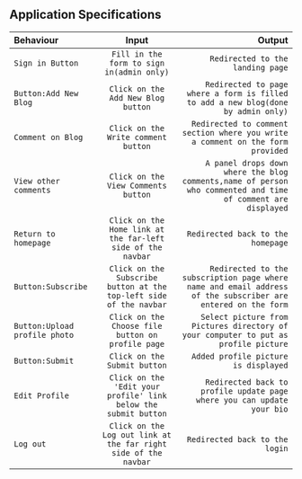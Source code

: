 ## Application Specifications

| Behaviour | Input | Output |
| :---         |     :---:      |          ---: |
|`Sign in Button`     | `Fill in the form to sign in(admin only)`       | `Redirected to the landing page`   |
| `Button:Add New Blog`  | `Click on the Add New Blog button`     | `Redirected to page where a form is filled to add a new blog(done by admin only)`   |
| `Comment on Blog`  | `Click on the Write comment button`     | `Redirected to comment section where you write a comment on the form provided`   |
| `View other comments`     | `Click on the View Comments button`       | `A panel drops down where the blog comments,name of person who commented and time of comment are displayed` |
| `Return to homepage`     | `Click on the Home link at the far-left side of the navbar`       | `Redirected back to the homepage` |
| `Button:Subscribe`     | `Click on the Subscribe button at the top-left side of the navbar`       | `Redirected to the subscription page where name and email address of the subscriber are entered on the form` |
| `Button:Upload profile photo`     | `Click on the Choose file button on profile page`       | `Select picture from Pictures directory of your computer to put as profile picture` |
| `Button:Submit`     | `Click on the Submit button`       | `Added profile picture is displayed` |
| `Edit Profile`     | `Click on the 'Edit your profile' link below the submit button`       | `Redirected back to profile update page where you can update your bio` |
| `Log out`     | `Click on the Log out link at the far right side of the navbar`       | `Redirected back to the login` | 